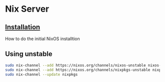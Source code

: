 # Nix Server

## [Installation](docs/installation.md)

How to do the initial NixOS installtion

## Using unstable

```sh
sudo nix-channel --add https://nixos.org/channels/nixos-unstable nixos-unstable
sudo nix-channel --add https://nixos.org/channels/nixpkgs-unstable nixpkgs
sudo nix-channel --update nixpkgs
```

